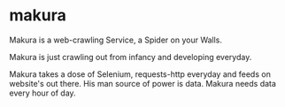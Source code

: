 # makura
Makura is a web-crawling Service, a Spider on your Walls.

Makura is just crawling out from infancy and developing everyday. 

Makura takes a dose of Selenium, requests-http everyday and feeds on website's out there. His man source of power is data.
Makura needs data every hour of day.


